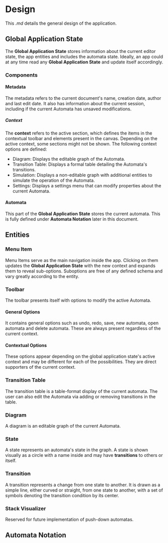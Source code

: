 # Design
This _.md_ details the general design of the application.

## Global Application State
The **Global Application State** stores information about the current editor state, the app entities and includes the automata state. Ideally, an app could at any time read any **Global Application State** and update itself accordingly.

### Components
#### Metadata
The metadata refers to the current document's name, creation date, author and last edit date. It also has information about the current session, including if the current Automata has unsaved modifications.
##### Context
The **context** refers to the active section, which defines the items in the contextual toolbar and elements present in the canvas. Depending on the active context, some sections might not be shown. The following context options are defined:
 - Diagram: Displays the editable graph of the Automata.
 - Transition Table: Displays a formal table detailing the Automata's transitions.
 - Simulation: Displays a non-editable graph with additional entities to simulate the operation of the Automata.
 - Settings: Displays a settings menu that can modify properties about the current Automata.
#### Automata
This part of the **Global Application State** stores the current automata. This is fully defined under **Automata Notation** later in this document.




## Entities
### Menu Item
Menu Items serve as the main navigation inside the app. Clicking on them updates the **Global Application State** with the new context and expands them to reveal sub-options. Suboptions are free of any defined schema and vary greatly according to the entity.

### Toolbar
The toolbar presents itself with options to modify the active Automata.
#### General Options
It contains general options such as undo, redo, save, new automata, open automata and delete automata. These are always present regardless of the current context.
#### Contextual Options
These options appear depending on the global application state's active context and may be different for each of the possibilities. They are direct supporters of the current context.

### Transition Table
The transition table is a table-format display of the current automata. The user can also edit the Automata via adding or removing transitions in the table.

### Diagram
A diagram is an editable graph of the current Automata. 
### State
A state represents an automata's state in the graph. A state is shown visually as a circle with a name inside and may have **transitions** to others or itself.

### Transition
A transition represents a change from one state to another. It is drawn as a simple line, either curved or straight, from one state to another, with a set of symbols denoting the transition condition by its center.

### Stack Visualizer
Reserved for future implementation of push-down automatas.




## Automata Notation